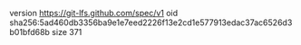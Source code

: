 version https://git-lfs.github.com/spec/v1
oid sha256:5ad460db3356ba9e1e7eed2226f13e2cd1e577913edac37ac6526d3b01bfd68b
size 371

